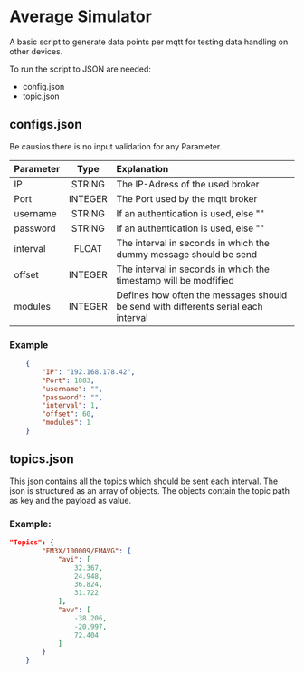 # Average Simulator 

A basic script to generate data points per mqtt for testing data handling on other devices.

To run the script to JSON are needed:
* config.json
* topic.json

## configs.json

Be causios there is no input validation for any Parameter.

| Parameter        | Type       | Explanation  |
| ------------- |:-------------:| :-----|
| IP      | STRING | The IP-Adress of the used broker |
| Port      | INTEGER      |   The Port used by the mqtt broker |
| username | STRING      |    If an authentication is used, else "" |
| password | STRING      |    If an authentication is used, else "" |
| interval | FLOAT      |    The interval in seconds in which the dummy message should be send |
| offset | INTEGER      |    The interval in seconds in which the timestamp will be modfified |
| modules | INTEGER      |    Defines how often the messages should be send with differents serial each interval |

### Example

```json
    {
        "IP": "192.168.178.42",
        "Port": 1883,
        "username": "",
        "password": "",
        "interval": 1,
        "offset": 60,
        "modules": 1
    }
```
## topics.json

This json contains all the topics which should be sent each interval.
The json is structured as an array of objects. The objects contain the topic path as key and the payload as value.

### Example:

```json
"Topics": {
        "EM3X/100009/EMAVG": {
            "avi": [
                32.367,
                24.948,
                36.824,
                31.722
            ],
            "avv": [
                -38.206,
                -20.997,
                72.404
            ]
        }
    }
```